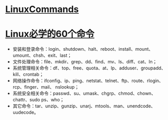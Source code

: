 # [LinuxCommands](http://linuxcommand.org/index.php)

# [Linux必学的60个命令](https://www.cnblogs.com/bindong/p/5789502.html)

- 安装和登录命令：login、shutdown、halt、reboot、install、mount、umount、chsh、exit、last；
- 文件处理命令：file、mkdir、grep、dd、find、mv、ls、diff、cat、ln；
- 系统管理相关命令：df、top、free、quota、at、lp、adduser、groupadd、kill、crontab；
- 网络操作命令：ifconfig、ip、ping、netstat、telnet、ftp、route、rlogin、rcp、finger、mail、 nslookup；
- 系统安全相关命令：passwd、su、umask、chgrp、chmod、chown、chattr、sudo ps、who；
- 其它命令：tar、unzip、gunzip、unarj、mtools、man、unendcode、uudecode。
